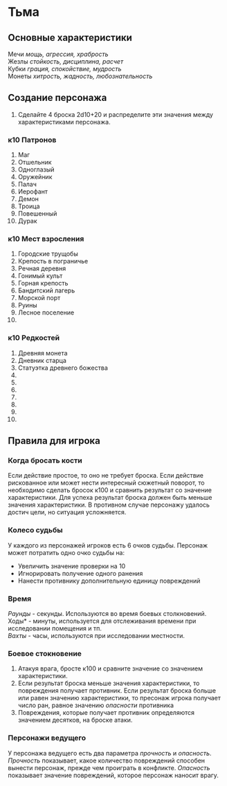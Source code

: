 # Тьма

## Основные характеристики
Мечи *мощь, агрессия, храбрость*  
Жезлы *стойкость, дисциплина, расчет*  
Кубки *грация, спокойствие, мудрость*  
Монеты *хитрость, жадность, любознательность*  
## Создание персонажа
1) Сделайте 4 броска 2d10+20 и распределите эти значения между характеристиками персонажа.
### к10 Патронов
1.	Маг
2.	Отшельник
3.	Одноглазый
4.	Оружейник
5.	Палач
6.	Иерофант
7.	Демон
8.	Троица
9.	Повешенный
10.	Дурак  
### к10	Мест взросления
1.	Городские трущобы
2.	Крепость в пограничье
3.	Речная деревня
4.	Гонимый культ
5.	Горная крепость
6.	Бандитский лагерь
7.	Морской порт
8.	Руины
9.	Лесное поселение
10.	
### к10	Редкостей
1.	Древняя монета
2.	Дневник старца
3.	Статуэтка древнего божества
4.	
5.	
6.	
7.	
8.	
9.	
10.	
## Правила для игрока
### Когда бросать кости
Если действие простое, то оно не требует броска.
Если действие рискованное или может нести интересный сюжетный поворот, то необходимо сделать бросок к100 и сравнить результат со значение характеристики. Для успеха результат броска должен быть меньше значения характеристики. В противном случае персонажу удалось достич цели, но ситуация усложняется.

### Колесо судьбы
У каждого из персонажей игроков есть 6 очков судьбы.
Персонаж может потратить одно очко судьбы на:
* Увеличить значение проверки на 10
* Игнорировать получение одного ранения 
* Нанести противнику дополнительную единицу повреждений

### Время
*Раунды* - секунды. Используются во время боевых столкновений.  
Ходы* - минуты, используется для отслеживания времени при исследовании помещения и тп.  
*Вахты* - часы, используются при исследовании местности.

### Боевое стокновение
1. Атакуя врага, бросте к100 и сравните значение со значением характеристики.
2. Если результат броска меньше значения характеристики, то повреждения получает противник. Если результат броска больше или равен значению характеристики, то пресонаж игрока получает число ран, равное значению *опасности* противника
3. Повреждения, которые получает противник определяются значением десятков, на броске атаки.

### Персонажи ведущего
У персонажа ведущего есть два параметра *прочность* и *опасность*.
*Прочность* показывает, какое количество повреждений способен вынести персонаж, прежде чем проиграть в конфликте.
*Опасность* показывает значение повреждений, которое персонаж наносит врагу.


